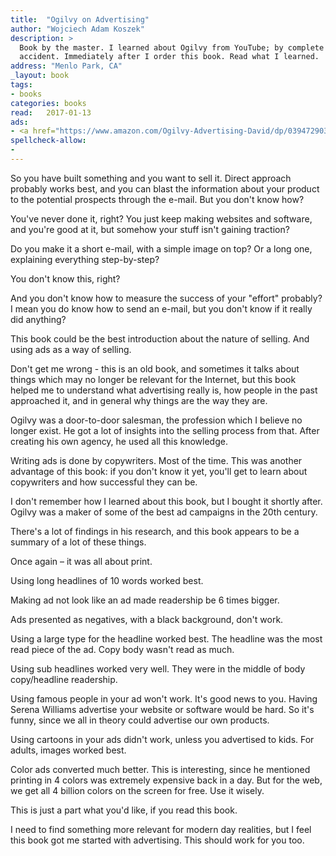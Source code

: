 ```yaml
---
title:  "Ogilvy on Advertising"
author: "Wojciech Adam Koszek"
description: >
  Book by the master. I learned about Ogilvy from YouTube; by complete
  accident. Immediately after I order this book. Read what I learned.
address: "Menlo Park, CA"
_layout: book
tags:
- books
categories: books
read:	2017-01-13
ads:
- <a href="https://www.amazon.com/Ogilvy-Advertising-David/dp/039472903X/ref=as_li_ss_il?s=books&ie=UTF8&qid=1485648511&sr=1-1&keywords=ogilvy+on+advertising&linkCode=li2&tag=wkoszek08-20&linkId=3a737f9850a6199c20bb8dc69f291ef2" target="_blank"><img border="0" src="//ws-na.amazon-adsystem.com/widgets/q?_encoding=UTF8&ASIN=039472903X&Format=_SL160_&ID=AsinImage&MarketPlace=US&ServiceVersion=20070822&WS=1&tag=wkoszek08-20" ></a><img src="https://ir-na.amazon-adsystem.com/e/ir?t=wkoszek08-20&l=li2&o=1&a=039472903X" width="1" height="1" border="0" alt="" style="border:none !important; margin:0px !important;" />
spellcheck-allow:
- 
---
```


So you have built something and you want to sell it. Direct approach
probably works best, and you can blast the information about your product to
the potential prospects through the e-mail. But you don't know how?

You've never done it, right? You just keep making websites and software, and
you're good at it, but somehow your stuff isn't gaining traction?

Do you make it a short e-mail, with a simple image on top? Or a long one,
explaining everything step-by-step?

You don't know this, right?

And you don't know how to measure the success of your "effort" probably? I
mean you do know how to send an e-mail, but you don't know if it really did
anything?

This book could be the best introduction about the nature of selling. And
using ads as a way of selling.

Don't get me wrong - this is an old book, and sometimes it talks about
things which may no longer be relevant for the Internet, but this book
helped me to understand what advertising really is, how people in the past
approached it, and in general why things are the way they are.

Ogilvy was a door-to-door salesman, the profession which I believe no longer
exist. He got a lot of insights into the selling process from that. After
creating his own agency, he used all this knowledge.

Writing ads is done by copywriters. Most of the time. This was another
advantage of this book: if you don't know it yet, you'll get to learn about
copywriters and how successful they can be.

I don't remember how I learned about this book, but I bought it shortly
after. Ogilvy was a maker of some of the best ad campaigns in the 20th
century.

There's a lot of findings in his research, and this book appears to be a
summary of a lot of these things.

Once again – it was all about print.

Using long headlines of 10 words worked best.

Making ad not look like an ad made readership be 6 times bigger.

Ads presented as negatives, with a black background, don't work.

Using a large type for the headline worked best. The headline was the most
read piece of the ad. Copy body wasn't read as much.

Using sub headlines worked very well. They were in the middle of body
copy/headline readership.

Using famous people in your ad won't work. It's good news to you. Having
Serena Williams advertise your website or software would be hard. So it's
funny, since we all in theory could advertise our own products.

Using cartoons in your ads didn't work, unless you advertised to kids. For
adults, images worked best.

Color ads converted much better. This is interesting, since he mentioned
printing in 4 colors was extremely expensive back in a day. But for the web,
we get all 4 billion colors on the screen for free. Use it wisely.

This is just a part what you'd like, if you read this book.

I need to find something more relevant for modern day realities, but I feel
this book got me started with advertising. This should work for you too.
